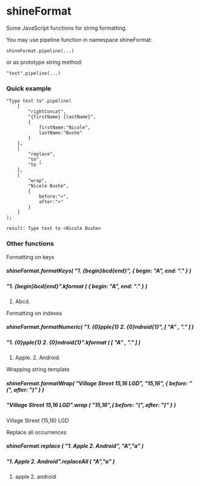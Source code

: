 shineFormat
===========

Some JavaScript functions for string formatting.

You may use pipeline function in namespace shineFormat:

```
shineFormat.pipeline(...)
```

or as prototype string method:

```
"text".pipeline(...)
```

### Quick example

```
"Type text to".pipeline(
	[
		"rightConcat",
		"{firstName} {lastName}",
		{
			firstName:"Nicole",
			lastName:"Bushe"
		}
	],
	[
		"replace",
		"to",
		"to "
	],
	[
		"wrap",
		"Nicole Bushe",
		{
			before:"<",
			after:">"
		}
	]
);

result: Type text to <Nicole Bushe>
```

### Other functions

Formatting on keys

##### shineFormat.formatKeys( "1. {begin}bcd{end}", { begin: "A", end: "." } )
##### "1. {begin}bcd{end}".kformat ( { begin: "A", end: "." } )
1. Abcd.

Formatting on indexes

##### shineFormat.formatNumeric( "1. {0}pple{1} 2. {0}ndroid{1}", [ "A" , "." ] )
##### "1. {0}pple{1} 2. {0}ndroid{1}".kformat ( [ "A" , "." ] )
1. Apple. 2. Android.

Wrapping string template 

##### shineFormat.formatWrap( "Village Street 15,16 LGD", "15,16", { before: "(", after: ")" } )
##### "Village Street 15,16 LGD".wrap ( "15,16",{ before: "(", after: ")" } )
Village Street (15,16) LGD

Replace all occurrences

##### shineFormat.replace ( "1. Apple 2. Android", "A","a" )
##### "1. Apple 2. Android".replaceAll ( "A","a" )
1. apple 2. android
